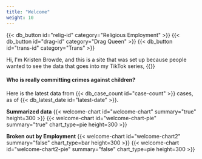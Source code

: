 ```yaml
---
title: "Welcome"
weight: 10
---
```

<div class="horizontal">
{{< db_button id="relig-id" category="Religious Employment" >}}
{{< db_button id="drag-id" category="Drag Queen" >}}
{{< db_button id="trans-id" category="Trans" >}}
</div>

Hi, I'm Kristen Browde, and this is a site that was set up because
people wanted to see the data that goes into my TikTok series,
{{<extlink text="Who's Making News for Sex Crimes involving Children." href="https://www.tiktok.com/@newgirlny_fl/video/7243444125142404394?lang=en">}} 

#### Who is really committing crimes against children?

Here is the latest data from {{< db_case_count id="case-count" >}} cases, as of {{< db_latest_date id="latest-date" >}}.

**Summarized data**
{{< welcome-chart id="welcome-chart" summary="true" height=300 >}}
{{< welcome-chart id="welcome-chart-pie" summary="true" chart_type=pie height=300 >}}

**Broken out by Employment**
{{< welcome-chart id="welcome-chart2" summary="false" chart_type=bar height=300 >}}
{{< welcome-chart id="welcome-chart2-pie" summary="false" chart_type=pie height=300 >}}
